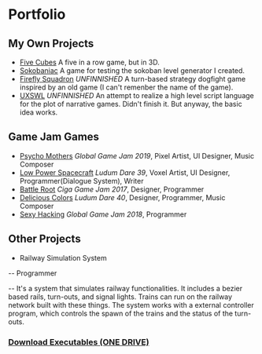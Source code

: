 # Portfolio
## My Own Projects
- [Five Cubes](https://developer.cloud.unity3d.com/share/share.html?shareId=ZkiosDOgLz) A five in a row game, but in 3D.
- [Sokobaniac](https://gamejolt.com/games/sokobaniac/384430) A game for testing the sokoban level generator I created.
- [Firefly Squadron](https://github.com/xvrsl/FireflySquadron) *UNFINNISHED* A turn-based strategy dogfight game inspired by an old game (I can't remenber the name of the game).
- [UXSWL](https://github.com/xvrsl/UXSWL) *UNFINNISHED* An attempt to realize a high level script language for the plot of narrative games. Didn't finish it. But anyway, the basic idea works.
## Game Jam Games
- [Psycho Mothers](https://globalgamejam.org/2019/games/psycho-mothers-%E3%82%B5%E3%82%A4%E3%82%B3%E3%83%9E%E3%82%B6%E3%83%BC) *Global Game Jam 2019*, Pixel Artist, UI Designer, Music Composer
- [Low Power Spacecraft](https://gamejolt.com/games/lowpowerspacecraft/273184) *Ludum Dare 39*, Voxel Artist, UI Designer, Programmer(Dialogue System), Writer
- [Battle Root](http://wanga.me/CGJ2017/detail?game=46) *Ciga Game Jam 2017*, Designer, Programmer
- [Delicious Colors](https://ldjam.com/events/ludum-dare/40/delicious-colors) *Ludum Dare 40*, Designer, Programmer, Music Composer
- [Sexy Hacking](https://globalgamejam.org/2018/games/sexy-hacking-%E3%82%A8%E3%83%AD%E3%81%84%E3%83%98%E3%83%83%E3%82%AD%E3%83%B3%E3%82%B0-%E6%80%A7%E6%84%9F%E9%AA%87%E5%AE%A2) *Global Game Jam 2018*, Programmer
## Other Projects
- Railway Simulation System

-- Programmer

-- It's a system that simulates railway functionalities. It includes a bezier based rails, turn-outs, and signal lights. Trains can run on the railway network built with these things. The system works with a external controller program, which controls the spawn of the trains and the status of the turn-outs.
### [Download Executables (ONE DRIVE)](https://1drv.ms/f/s!AgO0uTXGovlgjhl8nkTEZt0zgGQM)